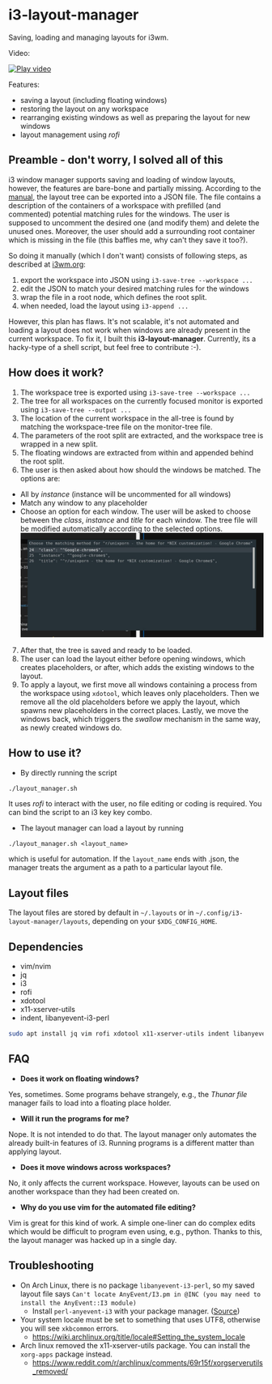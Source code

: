 # i3-layout-manager
Saving, loading and managing layouts for i3wm.

Video:

[![Play video](https://img.youtube.com/vi/Q0qlUfG_lZ0/0.jpg)](https://www.youtube.com/watch?v=Q0qlUfG_lZ0)

Features:
* saving a layout (including floating windows)
* restoring the layout on any workspace
* rearranging existing windows as well as preparing the layout for new windows
* layout management using _rofi_

## Preamble - don't worry, I solved all of this

i3 window manager supports saving and loading of window layouts, however, the features are bare-bone and partially missing.
According to the [manual](https://i3wm.org/docs/layout-saving.html), the layout tree can be exported into a JSON file.
The file contains a description of the containers of a workspace with prefilled (and commented) potential matching rules for the windows.
The user is supposed to uncomment the desired one (and modify them) and delete the unused ones.
Moreover, the user should add a surrounding root container which is missing in the file (this baffles me, why can't they save it too?).

So doing it manually (which I don't want) consists of following steps, as described at [i3wm.org](https://i3wm.org/docs/layout-saving.html):
1. export the workspace into JSON using ```i3-save-tree --workspace ...```
2. edit the JSON to match your desired matching rules for the windows
3. wrap the file in a root node, which defines the root split.
4. when needed, load the layout using ```i3-append ...```

However, this plan has flaws.
It's not scalable, it's not automated and loading a layout does not work when windows are already present in the current workspace.
To fix it, I built this **i3-layout-manager**.
Currently, its a hacky-type of a shell script, but feel free to contribute :-).

## How does it work?

1. The workspace tree is exported using ```i3-save-tree --workspace ...```
2. The tree for all workspaces on the currently focused monitor is exported using ```i3-save-tree --output ...```
3. The location of the current workspace in the all-tree is found by matching the workspace-tree file on the monitor-tree file.
4. The parameters of the root split are extracted, and the workspace tree is wrapped in a new split.
5. The floating windows are extracted from within and appended behind the root split.
6. The user is then asked about how should the windows be matched. The options are:
  * All by _instance_ (instance will be uncommented for all windows)
  * Match any window to any placeholder
  * Choose an option for each window. The user will be asked to choose between the _class_, _instance_ and _title_ for each window. The tree file will be modified automatically according to the selected options.
  ![matching](misc/choice_matching.jpg)
7. After that, the tree is saved and ready to be loaded.
8. The user can load the layout either before opening windows, which creates placeholders, or after, which adds the existing windows to the layout.
9. To apply a layout, we first move all windows containing a process from the workspace using `xdotool`, which leaves only placeholders. Then we remove all the old placeholders before we apply the layout, which spawns new placeholders in the correct places. Lastly, we move the windows back, which triggers the _swallow_ mechanism in the same way, as newly created windows do.

## How to use it?

* By directly running the script
```bash
./layout_manager.sh
```
It uses *rofi* to interact with the user, no file editing or coding is required.
You can bind the script to an i3 key key combo.
* The layout manager can load a layout by running
```bssh
./layout_manager.sh <layout_name>
```
which is useful for automation. If the `layout_name` ends with .json, the manager treats the argument as a path to a particular layout file.

## Layout files

The layout files are stored by default in `~/.layouts` or in `~/.config/i3-layout-manager/layouts`, depending on your `$XDG_CONFIG_HOME`.

## Dependencies

* vim/nvim
* jq
* i3
* rofi
* xdotool
* x11-xserver-utils
* indent, libanyevent-i3-perl

```bash
sudo apt install jq vim rofi xdotool x11-xserver-utils indent libanyevent-i3-perl
```

## FAQ

* **Does it work on floating windows?**

Yes, sometimes. Some programs behave strangely, e.g., the *Thunar file* manager fails to load into a floating place holder.

* **Will it run the programs for me?**

Nope. It is not intended to do that. The layout manager only automates the already built-in features of i3. Running programs is a different matter than applying layout.

* **Does it move windows across workspaces?**

No, it only affects the current workspace. However, layouts can be used on another workspace than they had been created on.

* **Why do you use vim for the automated file editing?**

Vim is great for this kind of work. A simple one-liner can do complex edits which would be difficult to program even using, e.g., python. Thanks to this, the layout manager was hacked up in a single day.

## Troubleshooting
* On Arch Linux, there is no package `libanyevent-i3-perl`, so my saved layout file says `Can't locate AnyEvent/I3.pm in @INC (you may need to install the AnyEvent::I3 module)`
  * Install `perl-anyevent-i3` with your package manager. ([Source](https://old.reddit.com/r/archlinux/comments/289g9u/i3_48_introduces_layout_saving_and_restoring/ci8saf0/))
* Your system locale must be set to something that uses UTF8, otherwise you will see ```xkbcommon``` errors.
  * https://wiki.archlinux.org/title/locale#Setting_the_system_locale
* Arch linux removed the x11-xserver-utils package. You can install the ```xorg-apps``` package instead.
  * https://www.reddit.com/r/archlinux/comments/69r15f/xorgserverutils_removed/ 
